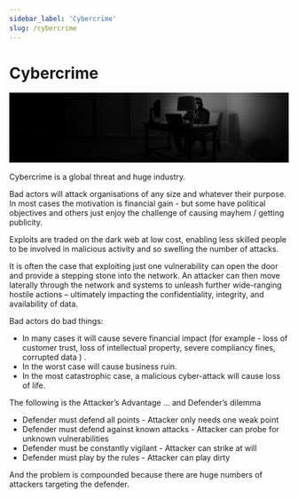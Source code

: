 ```yaml
---
sidebar_label: 'Cybercrime'
slug: /cybercrime
---
```


# Cybercrime

![](images/03-cybercrime.png)

Cybercrime is a global threat and huge industry.  

Bad actors will attack organisations of any size and whatever their purpose.   In most cases the motivation is financial gain - but some have political objectives and others just enjoy the challenge of causing mayhem / getting publicity.

Exploits are traded on the dark web at low cost, enabling less skilled people to be involved in malicious activity and so swelling the number of attacks.

It is often the case that exploiting just one vulnerability can open the door and provide a stepping stone into the network.   An attacker can then move laterally through the network and systems to unleash further wide-ranging hostile actions – ultimately impacting the confidentiality, integrity, and availability of data. 

Bad actors do bad things:

- In many cases it will cause severe financial impact (for example - loss of customer trust, loss of intellectual property, severe compliancy fines, corrupted data ) .
- In the worst case will cause business ruin.
- In the most catastrophic case, a malicious cyber-attack will cause loss of life.


The following is the Attacker’s Advantage … and Defender’s dilemma

- Defender must defend all points -  Attacker only needs one weak point 
- Defender must defend against known attacks - Attacker can probe for unknown vulnerabilities 
- Defender must be constantly vigilant  - Attacker can strike at will 
- Defender must play by the rules  - Attacker can play dirty 

And the problem is compounded because there are huge numbers of attackers targeting the defender.

